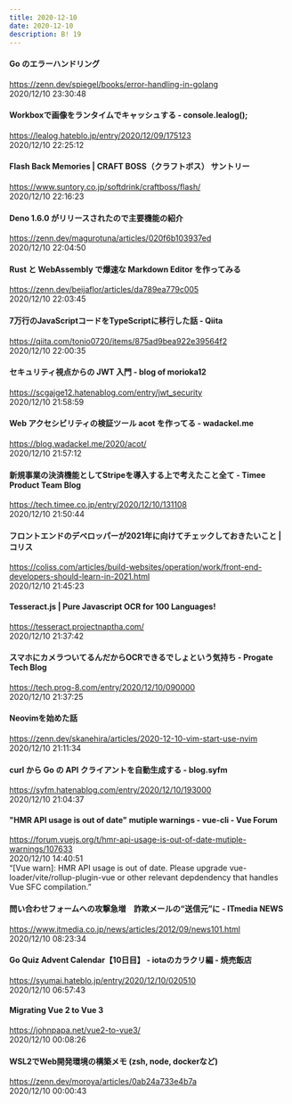 ```yaml
---
title: 2020-12-10
date: 2020-12-10
description: B! 19
---
```


#### Go のエラーハンドリング
https://zenn.dev/spiegel/books/error-handling-in-golang<br>
2020/12/10 23:30:48<br>


#### Workboxで画像をランタイムでキャッシュする - console.lealog();
https://lealog.hateblo.jp/entry/2020/12/09/175123<br>
2020/12/10 22:25:12<br>


#### Flash Back Memories | CRAFT BOSS（クラフトボス） サントリー
https://www.suntory.co.jp/softdrink/craftboss/flash/<br>
2020/12/10 22:16:23<br>


#### Deno 1.6.0 がリリースされたので主要機能の紹介
https://zenn.dev/magurotuna/articles/020f6b103937ed<br>
2020/12/10 22:04:50<br>


#### Rust と WebAssembly で爆速な Markdown Editor を作ってみる
https://zenn.dev/beijaflor/articles/da789ea779c005<br>
2020/12/10 22:03:45<br>


#### 7万行のJavaScriptコードをTypeScriptに移行した話 - Qiita
https://qiita.com/tonio0720/items/875ad9bea922e39564f2<br>
2020/12/10 22:00:35<br>


#### セキュリティ視点からの JWT 入門 - blog of morioka12
https://scgajge12.hatenablog.com/entry/jwt_security<br>
2020/12/10 21:58:59<br>


#### Web アクセシビリティの検証ツール acot を作ってる - wadackel.me
https://blog.wadackel.me/2020/acot/<br>
2020/12/10 21:57:12<br>


#### 新規事業の決済機能としてStripeを導入する上で考えたこと全て - Timee Product Team Blog
https://tech.timee.co.jp/entry/2020/12/10/131108<br>
2020/12/10 21:50:44<br>


#### フロントエンドのデベロッパーが2021年に向けてチェックしておきたいこと | コリス
https://coliss.com/articles/build-websites/operation/work/front-end-developers-should-learn-in-2021.html<br>
2020/12/10 21:45:23<br>


#### Tesseract.js | Pure Javascript OCR for 100 Languages!
https://tesseract.projectnaptha.com/<br>
2020/12/10 21:37:42<br>


#### スマホにカメラついてるんだからOCRできるでしょという気持ち - Progate Tech Blog
https://tech.prog-8.com/entry/2020/12/10/090000<br>
2020/12/10 21:37:25<br>


#### Neovimを始めた話
https://zenn.dev/skanehira/articles/2020-12-10-vim-start-use-nvim<br>
2020/12/10 21:11:34<br>


#### curl から Go の API クライアントを自動生成する - blog.syfm
https://syfm.hatenablog.com/entry/2020/12/10/193000<br>
2020/12/10 21:04:37<br>


#### "HMR API usage is out of date" mutiple warnings - vue-cli - Vue Forum
https://forum.vuejs.org/t/hmr-api-usage-is-out-of-date-mutiple-warnings/107633<br>
2020/12/10 14:40:51<br>
“[Vue warn]: HMR API usage is out of date. Please upgrade vue-loader/vite/rollup-plugin-vue or other relevant depdendency that handles Vue SFC compilation.”


#### 問い合わせフォームへの攻撃急増　詐欺メールの“送信元”に - ITmedia NEWS
https://www.itmedia.co.jp/news/articles/2012/09/news101.html<br>
2020/12/10 08:23:34<br>


#### Go Quiz Advent Calendar【10日目】 - iotaのカラクリ編 - 焼売飯店
https://syumai.hateblo.jp/entry/2020/12/10/020510<br>
2020/12/10 06:57:43<br>


#### Migrating Vue 2 to Vue 3
https://johnpapa.net/vue2-to-vue3/<br>
2020/12/10 00:08:26<br>


#### WSL2でWeb開発環境の構築メモ (zsh, node, dockerなど)
https://zenn.dev/moroya/articles/0ab24a733e4b7a<br>
2020/12/10 00:00:43<br>


